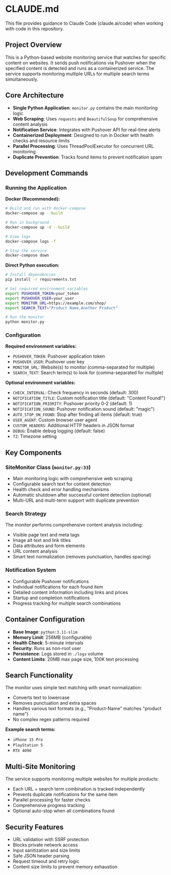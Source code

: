 # CLAUDE.md

This file provides guidance to Claude Code (claude.ai/code) when working with code in this repository.

## Project Overview

This is a Python-based website monitoring service that watches for specific content on websites. It sends push notifications via Pushover when the specified content is detected and runs as a containerized service. The service supports monitoring multiple URLs for multiple search terms simultaneously.

## Core Architecture

- **Single Python Application**: `monitor.py` contains the main monitoring logic
- **Web Scraping**: Uses `requests` and `BeautifulSoup` for comprehensive content analysis
- **Notification Service**: Integrates with Pushover API for real-time alerts
- **Containerized Deployment**: Designed to run in Docker with health checks and resource limits
- **Parallel Processing**: Uses ThreadPoolExecutor for concurrent URL monitoring
- **Duplicate Prevention**: Tracks found items to prevent notification spam

## Development Commands

### Running the Application

**Docker (Recommended):**
```bash
# Build and run with docker-compose
docker-compose up --build

# Run in background
docker-compose up -d --build

# View logs
docker-compose logs -f

# Stop the service
docker-compose down
```

**Direct Python execution:**
```bash
# Install dependencies
pip install -r requirements.txt

# Set required environment variables
export PUSHOVER_TOKEN=your_token
export PUSHOVER_USER=your_user
export MONITOR_URL=https://example.com/shop/
export SEARCH_TEXT="Product Name,Another Product"

# Run the monitor
python monitor.py
```

### Configuration

**Required environment variables:**
- `PUSHOVER_TOKEN`: Pushover application token
- `PUSHOVER_USER`: Pushover user key
- `MONITOR_URL`: Website(s) to monitor (comma-separated for multiple)
- `SEARCH_TEXT`: Search term(s) to look for (comma-separated for multiple)

**Optional environment variables:**
- `CHECK_INTERVAL`: Check frequency in seconds (default: 300)
- `NOTIFICATION_TITLE`: Custom notification title (default: "Content Found!")
- `NOTIFICATION_PRIORITY`: Pushover priority 0-2 (default: 1)
- `NOTIFICATION_SOUND`: Pushover notification sound (default: "magic")
- `AUTO_STOP_ON_FOUND`: Stop after finding all items (default: true)
- `USER_AGENT`: Custom browser user agent
- `CUSTOM_HEADERS`: Additional HTTP headers in JSON format
- `DEBUG`: Enable debug logging (default: false)
- `TZ`: Timezone setting

## Key Components

### SiteMonitor Class (`monitor.py:33`)
- Main monitoring logic with comprehensive web scraping
- Configurable search text for content detection
- Health check and error handling mechanisms
- Automatic shutdown after successful content detection (optional)
- Multi-URL and multi-term support with duplicate prevention

### Search Strategy
The monitor performs comprehensive content analysis including:
- Visible page text and meta tags
- Image alt text and link titles
- Data attributes and form elements
- URL content analysis
- Smart text normalization (removes punctuation, handles spacing)

### Notification System
- Configurable Pushover notifications
- Individual notifications for each found item
- Detailed content information including links and prices
- Startup and completion notifications
- Progress tracking for multiple search combinations

## Container Configuration

- **Base Image**: `python:3.11-slim`
- **Memory Limit**: 256MB (configurable)
- **Health Check**: 5-minute intervals
- **Security**: Runs as non-root user
- **Persistence**: Logs stored in `./logs` volume
- **Content Limits**: 20MB max page size, 100K text processing

## Search Functionality

The monitor uses simple text matching with smart normalization:
- Converts text to lowercase
- Removes punctuation and extra spaces
- Handles various text formats (e.g., "Product-Name" matches "product name")
- No complex regex patterns required

**Example search terms:**
- `iPhone 15 Pro`
- `PlayStation 5`
- `RTX 4090`

## Multi-Site Monitoring

The service supports monitoring multiple websites for multiple products:
- Each URL + search term combination is tracked independently
- Prevents duplicate notifications for the same item
- Parallel processing for faster checks
- Comprehensive progress tracking
- Optional auto-stop when all combinations found

## Security Features

- URL validation with SSRF protection
- Blocks private network access
- Input sanitization and size limits
- Safe JSON header parsing
- Request timeout and retry logic
- Content size limits to prevent memory exhaustion